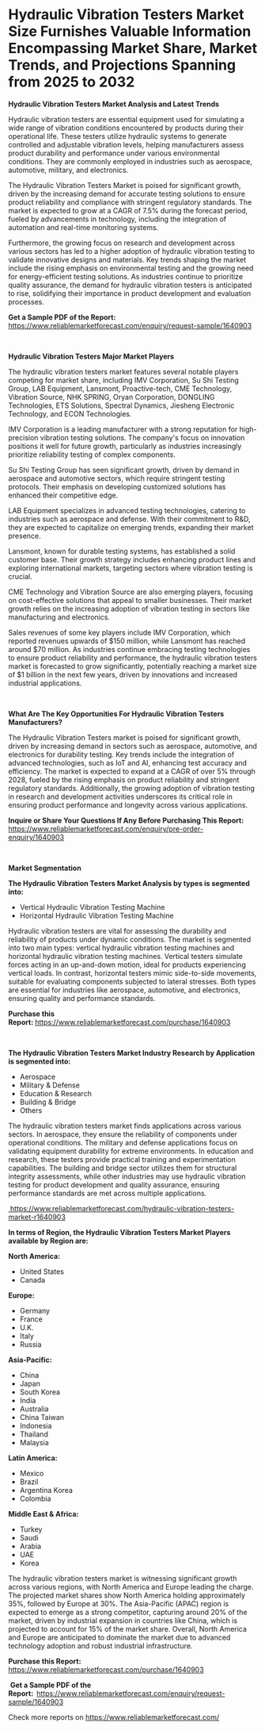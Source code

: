 <p><h1>Hydraulic Vibration Testers Market Size Furnishes Valuable Information Encompassing Market Share, Market Trends, and Projections Spanning from 2025 to 2032</h1></p><p><strong>Hydraulic Vibration Testers Market Analysis and Latest Trends</strong></p>
<p><p>Hydraulic vibration testers are essential equipment used for simulating a wide range of vibration conditions encountered by products during their operational life. These testers utilize hydraulic systems to generate controlled and adjustable vibration levels, helping manufacturers assess product durability and performance under various environmental conditions. They are commonly employed in industries such as aerospace, automotive, military, and electronics.</p><p>The Hydraulic Vibration Testers Market is poised for significant growth, driven by the increasing demand for accurate testing solutions to ensure product reliability and compliance with stringent regulatory standards. The market is expected to grow at a CAGR of 7.5% during the forecast period, fueled by advancements in technology, including the integration of automation and real-time monitoring systems. </p><p>Furthermore, the growing focus on research and development across various sectors has led to a higher adoption of hydraulic vibration testing to validate innovative designs and materials. Key trends shaping the market include the rising emphasis on environmental testing and the growing need for energy-efficient testing solutions. As industries continue to prioritize quality assurance, the demand for hydraulic vibration testers is anticipated to rise, solidifying their importance in product development and evaluation processes.</p></p>
<p><strong>Get a Sample PDF of the Report:&nbsp;</strong> <a href="https://www.reliablemarketforecast.com/enquiry/request-sample/1640903?utm_campaign=3081&utm_medium=2&utm_source=Github&utm_content=ia&utm_term=11042025&utm_id=hydraulic-vibration-testers">https://www.reliablemarketforecast.com/enquiry/request-sample/1640903</a></p>
<p>&nbsp;</p>
<p><strong>Hydraulic Vibration Testers Major Market Players</strong></p>
<p><p>The hydraulic vibration testers market features several notable players competing for market share, including IMV Corporation, Su Shi Testing Group, LAB Equipment, Lansmont, Proactive-tech, CME Technology, Vibration Source, NHK SPRING, Oryan Corporation, DONGLING Technologies, ETS Solutions, Spectral Dynamics, Jiesheng Electronic Technology, and ECON Technologies.</p><p>IMV Corporation is a leading manufacturer with a strong reputation for high-precision vibration testing solutions. The company's focus on innovation positions it well for future growth, particularly as industries increasingly prioritize reliability testing of complex components.</p><p>Su Shi Testing Group has seen significant growth, driven by demand in aerospace and automotive sectors, which require stringent testing protocols. Their emphasis on developing customized solutions has enhanced their competitive edge.</p><p>LAB Equipment specializes in advanced testing technologies, catering to industries such as aerospace and defense. With their commitment to R&D, they are expected to capitalize on emerging trends, expanding their market presence.</p><p>Lansmont, known for durable testing systems, has established a solid customer base. Their growth strategy includes enhancing product lines and exploring international markets, targeting sectors where vibration testing is crucial.</p><p>CME Technology and Vibration Source are also emerging players, focusing on cost-effective solutions that appeal to smaller businesses. Their market growth relies on the increasing adoption of vibration testing in sectors like manufacturing and electronics.</p><p>Sales revenues of some key players include IMV Corporation, which reported revenues upwards of $150 million, while Lansmont has reached around $70 million. As industries continue embracing testing technologies to ensure product reliability and performance, the hydraulic vibration testers market is forecasted to grow significantly, potentially reaching a market size of $1 billion in the next few years, driven by innovations and increased industrial applications.</p></p>
<p>&nbsp;</p>
<p><strong>What Are The Key Opportunities For Hydraulic Vibration Testers Manufacturers?</strong></p>
<p><p>The Hydraulic Vibration Testers market is poised for significant growth, driven by increasing demand in sectors such as aerospace, automotive, and electronics for durability testing. Key trends include the integration of advanced technologies, such as IoT and AI, enhancing test accuracy and efficiency. The market is expected to expand at a CAGR of over 5% through 2028, fueled by the rising emphasis on product reliability and stringent regulatory standards. Additionally, the growing adoption of vibration testing in research and development activities underscores its critical role in ensuring product performance and longevity across various applications.</p></p>
<p><strong>Inquire or Share Your Questions If Any Before Purchasing This Report:</strong> <a href="https://www.reliablemarketforecast.com/enquiry/pre-order-enquiry/1640903?utm_campaign=3081&utm_medium=2&utm_source=Github&utm_content=ia&utm_term=11042025&utm_id=hydraulic-vibration-testers">https://www.reliablemarketforecast.com/enquiry/pre-order-enquiry/1640903</a></p>
<p>&nbsp;</p>
<p><strong>Market Segmentation</strong></p>
<p><strong>The Hydraulic Vibration Testers Market Analysis by types is segmented into:</strong></p>
<p><ul><li>Vertical Hydraulic Vibration Testing Machine</li><li>Horizontal Hydraulic Vibration Testing Machine</li></ul></p>
<p><p>Hydraulic vibration testers are vital for assessing the durability and reliability of products under dynamic conditions. The market is segmented into two main types: vertical hydraulic vibration testing machines and horizontal hydraulic vibration testing machines. Vertical testers simulate forces acting in an up-and-down motion, ideal for products experiencing vertical loads. In contrast, horizontal testers mimic side-to-side movements, suitable for evaluating components subjected to lateral stresses. Both types are essential for industries like aerospace, automotive, and electronics, ensuring quality and performance standards.</p></p>
<p><strong>Purchase this Report:&nbsp;</strong><a href="https://www.reliablemarketforecast.com/purchase/1640903?utm_campaign=3081&utm_medium=2&utm_source=Github&utm_content=ia&utm_term=11042025&utm_id=hydraulic-vibration-testers">https://www.reliablemarketforecast.com/purchase/1640903</a></p>
<p>&nbsp;</p>
<p><strong>The Hydraulic Vibration Testers Market Industry Research by Application is segmented into:</strong></p>
<p><ul><li>Aerospace</li><li>Military & Defense</li><li>Education & Research</li><li>Building & Bridge</li><li>Others</li></ul></p>
<p><p>The hydraulic vibration testers market finds applications across various sectors. In aerospace, they ensure the reliability of components under operational conditions. The military and defense applications focus on validating equipment durability for extreme environments. In education and research, these testers provide practical training and experimentation capabilities. The building and bridge sector utilizes them for structural integrity assessments, while other industries may use hydraulic vibration testing for product development and quality assurance, ensuring performance standards are met across multiple applications.</p></p>
<p><a href="https://www.reliablemarketforecast.com/hydraulic-vibration-testers-market-r1640903?utm_campaign=3081&utm_medium=2&utm_source=Github&utm_content=ia&utm_term=11042025&utm_id=hydraulic-vibration-testers">&nbsp;https://www.reliablemarketforecast.com/hydraulic-vibration-testers-market-r1640903</a></p>
<p><strong>In terms of Region, the Hydraulic Vibration Testers Market Players available by Region are:</strong></p>
<p>
    <p> <strong> North America: </strong>
        <ul>
            <li>United States</li>
            <li>Canada</li>
        </ul>
        </p> 
    <p> <strong> Europe: </strong>
        <ul>
            <li>Germany</li>
            <li>France</li>
            <li>U.K.</li>
            <li>Italy</li>
            <li>Russia</li>
        </ul>
        </p> 
    <p> <strong> Asia-Pacific: </strong>
        <ul>
            <li>China</li>
            <li>Japan</li>
            <li>South Korea</li>
            <li>India</li>
            <li>Australia</li>
            <li>China Taiwan</li>
            <li>Indonesia</li>
            <li>Thailand</li>
            <li>Malaysia</li>
        </ul>
        </p> 
    <p> <strong> Latin America: </strong>
        <ul>
            <li>Mexico</li>
            <li>Brazil</li>
            <li>Argentina Korea</li>
            <li>Colombia</li>
        </ul>
        </p> 
    <p> <strong> Middle East & Africa: </strong>
        <ul>
            <li>Turkey</li>
            <li>Saudi</li>
            <li>Arabia</li>
            <li>UAE</li>
            <li>Korea</li>
        </ul>
    </p>
    </p>
<p><p>The hydraulic vibration testers market is witnessing significant growth across various regions, with North America and Europe leading the charge. The projected market shares show North America holding approximately 35%, followed by Europe at 30%. The Asia-Pacific (APAC) region is expected to emerge as a strong competitor, capturing around 20% of the market, driven by industrial expansion in countries like China, which is projected to account for 15% of the market share. Overall, North America and Europe are anticipated to dominate the market due to advanced technology adoption and robust industrial infrastructure.</p></p>
<p><strong>Purchase this Report: </strong><a href="https://www.reliablemarketforecast.com/purchase/1640903?utm_campaign=3081&utm_medium=2&utm_source=Github&utm_content=ia&utm_term=11042025&utm_id=hydraulic-vibration-testers">https://www.reliablemarketforecast.com/purchase/1640903</a></p>
<p>&nbsp;<strong>Get a Sample PDF of the Report:&nbsp;&nbsp;</strong><a href="https://www.reliablemarketforecast.com/enquiry/request-sample/1640903?utm_campaign=3081&utm_medium=2&utm_source=Github&utm_content=ia&utm_term=11042025&utm_id=hydraulic-vibration-testers">https://www.reliablemarketforecast.com/enquiry/request-sample/1640903</a></p>
<p><strong></strong></p>
<p>Check more reports on <a href="https://www.reliablemarketforecast.com/?utm_campaign=3081&utm_medium=2&utm_source=Github&utm_content=ia&utm_term=11042025&utm_id=hydraulic-vibration-testers">https://www.reliablemarketforecast.com/</a></p>